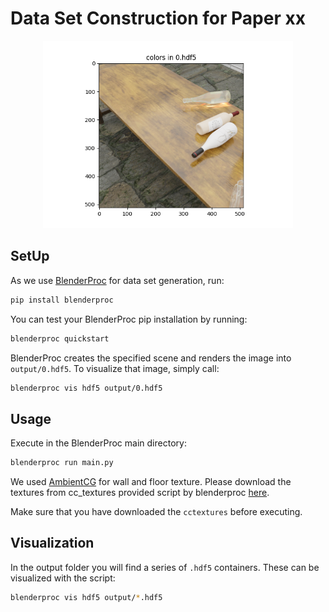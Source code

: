 # Data Set Construction for Paper xx

<p align="center">
<img src=".readme_files/wine.png" alt="Front readme image" width=400>
</p>

## SetUp

As we use [BlenderProc](https://github.com/DLR-RM/BlenderProc) for data set generation, run:

```bash
pip install blenderproc
``` 

You can test your BlenderProc pip installation by running:

```bash
blenderproc quickstart
```


BlenderProc creates the specified scene and renders the image into `output/0.hdf5`.
To visualize that image, simply call:

```bash
blenderproc vis hdf5 output/0.hdf5
```

## Usage

Execute in the BlenderProc main directory:

```bash
blenderproc run main.py
``` 


We used [AmbientCG](https://ambientcg.com/) for wall and floor texture. Please download the textures from cc_textures provided script by blenderproc [here](https://github.com/DLR-RM/BlenderProc/blob/main/blenderproc/scripts/download_cc_textures.py).

Make sure that you have downloaded the `cctextures` before executing.

## Visualization

In the output folder you will find a series of `.hdf5` containers. These can be visualized with the script:

```bash
blenderproc vis hdf5 output/*.hdf5
``` 
